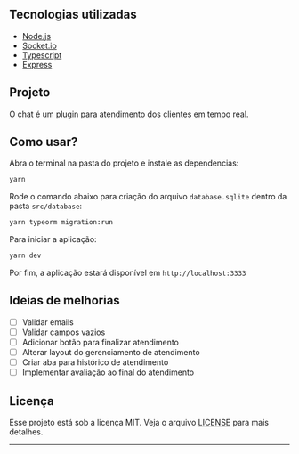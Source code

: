 ## Tecnologias utilizadas

- [Node.js](https://nodejs.org/)
- [Socket.io](https://socket.io/)
- [Typescript](https://www.typescriptlang.org/)
- [Express](https://expressjs.com/)

## Projeto

O chat é um plugin para atendimento dos clientes em tempo real.

## Como usar?

Abra o terminal na pasta do projeto e instale as dependencias:
```sh
yarn
```

Rode o comando abaixo para criação do arquivo `database.sqlite` dentro da pasta `src/database`:
```sh
yarn typeorm migration:run
```

Para iniciar a aplicação: 
```sh
yarn dev
```

Por fim, a aplicação estará disponível em `http://localhost:3333`

## Ideias de melhorias
- [ ] Validar emails
- [ ] Validar campos vazios
- [ ] Adicionar botão para finalizar atendimento
- [ ] Alterar layout do gerenciamento de atendimento
- [ ] Criar aba para histórico de atendimento
- [ ] Implementar avaliação ao final do atendimento

## Licença

Esse projeto está sob a licença MIT. Veja o arquivo [LICENSE](LICENSE) para mais detalhes.

---
